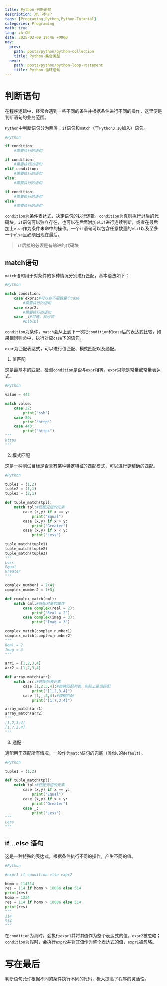 ```yaml
---
title: Python-判断语句
description: 对，对吗？
tags: [Programing,Python,Python-Tutorial]
categories: Programing
math: true
lang: zh-CN
date: 2025-02-09 19:46 +0800
nav:
  prev:
    path: posts/python/python-collection
    title: Python-集合类型
  next:
    path: posts/python/python-loop-statement
    title: Python-循环语句
--- 
```


# 判断语句

在程序逻辑中，经常会遇到一些不同的条件并根据条件进行不同的操作，这里便是判断语句的业务范围。

`Python`中判断语句分为两类：`if`语句和`match`（于`Python3.10`加入）语句。

```python
#Python

if condition:
    #需要执行的语句

if condition:
    #需要执行的语句
elif condition:
    #需要执行的语句
else:
    #需要执行的语句

if condition:
    #需要执行的语句
else:
    #需要执行的语句
```

`condition`为条件表达式，决定语句的执行逻辑。`condition`为真则执行`if`后的代码块。`if`语句可以独立存在，也可以在后面附加`elif`进行连续判断，或者在最后加上`else`作为条件未命中的操作。一个`if`语句可以包含任意数量的`elif`以及至多一个`else`且必须出现在最后。

> `if`后接的必须是有缩进的代码块

## match语句

`match`语句用于对条件的多种情况分别进行匹配，基本语法如下：

```python
#Python

match condition:
    case expr1:#可以有不限数量个case
        #需要执行的语句
    case expr2:
        #需要执行的语句
    case _:#可选，非必须
        #blblbl
```

`condition`为条件，`match`会从上到下一次把`condition`和`case`后的表达式比较，如果相同则命中，执行对应`case`下的语句。

`expr`为匹配表达式，可以进行值匹配、模式匹配以及通配。

1. 值匹配

这是最基本的匹配，检测`condition`是否与`expr`相等。`expr`只能是常量或常量表达式。

```python
#Python

value = 443

match value:
    case 22:
        print("ssh")
    case 80:
        print("http")
    case 443:
        print("https")
"""
https
"""
```

2. 模式匹配

这是一种测试目标是否具有某种特定特征的匹配模式，可以进行更精确的匹配。

```python
#Python

tuple1 = (1,2)
tuple2 = (1,1)
tuple3 = (2,1)

def tuple_match(tpl):
    match tpl:#匹配元组的元素
        case (x,y) if x == y:
            print("Equal")
        case (x,y) if x > y:
            print("Greater")
        case (x,y) if x < y:
            print("Less")

tuple_match(tuple1)
tuple_match(tuple2)
tuple_match(tuple3)
"""
Less
Equal
Greater
"""

complex_number1 = 2+4j
complex_number2 = 1+3j

def complex_match(cml):
    match cml:#匹配对象的属性
        case complex(real = 2):
            print("Real = 2")
        case complex(imag = 3):
            print("Imag = 3")

complex_match(complex_number1)
complex_match(complex_number2)
"""
Real = 2
Imag = 3
"""

arr1 = [1,2,3,4]
arr2 = [1,7,3,4]

def array_match(arr):
    match arr:#匹配列表元素
        case [1,2,3,4]:#精确匹配列表，实际上是值匹配
            print("[1,2,3,4]")
        case [1,_,3,4]:#模糊匹配
            print("[1,?,3,4]")

array_match(arr1)
array_match(arr2)
"""
[1,2,3,4]
[1,?,3,4]
"""
```

3. 通配

通配用于匹配所有情况，一般作为`match`语句的兜底（类似`C`的`default`）。

```python
#Python

tuple1 = (1,2)

def tuple_match(tpl):
    match tpl:#匹配元组的元素
        case (x,y) if x == y:
            print("Equal")
        case (x,y) if x > y:
            print("Greater")
        case _:
            print("Less")
"""
Less
"""
```

## if...else 语句

这是一种特殊的表达式，根据条件执行不同的操作，产生不同的值。

```python
#Python

#expr1 if condition else expr2

homo = 114514
res = 114 if homo > 10086 else 514
print(res)
homo = 1234
res = 114 if homo > 10086 else 514
print(res)
"""
114
514
"""
```

在`condition`为真时，会执行`expr1`并将其值作为整个表达式的值，`expr2`被忽略；`condition`为假时，会执行`expr2`并将其值作为整个表达式的值，`expr1`被忽略。

# 写在最后

判断语句允许根据不同的条件执行不同的代码，极大提高了程序的灵活性。